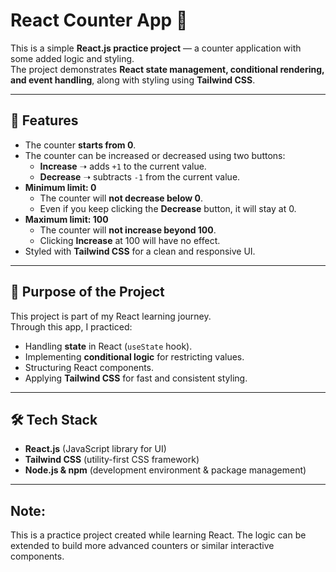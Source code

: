 # React Counter App 🔢

This is a simple **React.js practice project** — a counter application with some added logic and styling.  
The project demonstrates **React state management, conditional rendering, and event handling**, along with styling using **Tailwind CSS**.

---

## 📌 Features

- The counter **starts from 0**.
- The counter can be increased or decreased using two buttons:
  - **Increase** ➝ adds `+1` to the current value.
  - **Decrease** ➝ subtracts `-1` from the current value.
- **Minimum limit: 0**  
  - The counter will **not decrease below 0**.  
  - Even if you keep clicking the **Decrease** button, it will stay at 0.
- **Maximum limit: 100**  
  - The counter will **not increase beyond 100**.  
  - Clicking **Increase** at 100 will have no effect.
- Styled with **Tailwind CSS** for a clean and responsive UI.

---

## 🎯 Purpose of the Project

This project is part of my React learning journey.  
Through this app, I practiced:
- Handling **state** in React (`useState` hook).
- Implementing **conditional logic** for restricting values.
- Structuring React components.
- Applying **Tailwind CSS** for fast and consistent styling.

---

## 🛠️ Tech Stack

- **React.js** (JavaScript library for UI)
- **Tailwind CSS** (utility-first CSS framework)
- **Node.js & npm** (development environment & package management)

---

## Note:
This is a practice project created while learning React.
The logic can be extended to build more advanced counters or similar interactive components.

